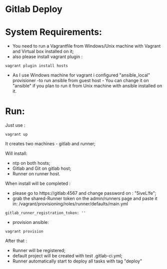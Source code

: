 # Gitlab Deploy


# System Requirements:

  - You need to run a Vagrantfile from Windows/Unix machine with Vagrant and Virtual box installed on it;
  - also please install vagrant plugin :
   ```
 vagrant plugin install hosts
```
  - As I use Windows machine for vagrant i configured "ansible_local" provisioner -to run ansible from guest host - You can change it on "ansible" if you plan to run it from Unix machine with ansible installed on it.
  

# Run:
Just use :
   ```
 vagrant up
```
It creates two machines - gitlab and runner;

Will install:
- ntp on both hosts;
- Gitlab and Git on gitlab host;
- Runner on runner host.

When install will be completed :
- please go to https://gitlab:4567 and change password on : "5iveL!fe";
- grab the shared-Runner token on the admin/runners page and paste it in:
/vagrant/provisioning/roles/runner/defaults/main.yml
```
gitlab_runner_registration_token: ''
```
- provision ansible:
```
vagrant provision
```
After that :
- Runner will be registered;
- default project will be created with test .gitlab-ci.yml;
- Runner automatically start to deploy all tasks with tag "deploy"
